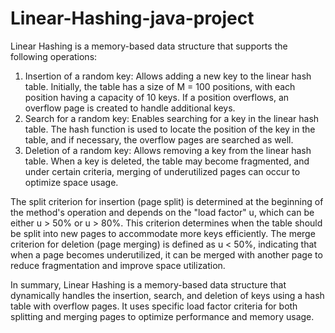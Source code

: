 # Linear-Hashing-java-project
Linear Hashing is a memory-based data structure that supports the following operations: 
1. Insertion of a random key: Allows adding a new key to the linear hash table. Initially, the table has a size of M = 100 positions, with each position having a capacity of 10 keys. If a position overflows, an overflow page is created to handle additional keys.  
2. Search for a random key: Enables searching for a key in the linear hash table. The hash function is used to locate the position of the key in the table, and if necessary, the overflow pages are searched as well.  
3. Deletion of a random key: Allows removing a key from the linear hash table. When a key is deleted, the table may become fragmented, and under certain criteria, merging of underutilized pages can occur to optimize space usage.

The split criterion for insertion (page split) is determined at the beginning of the method's operation and depends on the "load factor" u, which can be either u > 50% or u > 80%. This criterion determines when the table should be split into new pages to accommodate more keys efficiently. The merge criterion for deletion (page merging) is defined as u < 50%, indicating that when a page becomes underutilized, it can be merged with another page to reduce fragmentation and improve space utilization.

In summary, Linear Hashing is a memory-based data structure that dynamically handles the insertion, search, and deletion of keys using a hash table with overflow pages. It uses specific load factor criteria for both splitting and merging pages to optimize performance and memory usage.
